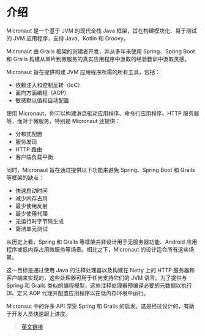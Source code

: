 # 介绍

Micronaut 是一个基于 JVM 的现代全栈 Java 框架，旨在构建模块化、易于测试的 JVM 应用程序，支持 Java、Kotlin 和 Groovy。

Micronaut 由 Grails 框架的创建者开发，并从多年来使用 Spring、Spring Boot 和 Grails 构建从单片到微服务的真实应用程序中汲取的经验教训中汲取灵感。

Micronaut 旨在提供构建 JVM 应用程序所需的所有工具，包括：
- 依赖注入和控制反转（IoC）
- 面向方面编程（AOP）
- 敏感默认值和自动配置

使用 Micronaut，你可以构建消息驱动应用程序、命令行应用程序、HTTP 服务器等，而对于微服务，特别是 Micronaut 还提供：
- 分布式配置
- 服务发现
- HTTP 路由
- 客户端负载平衡

同时，Micronaut 旨在通过提供以下功能来避免 Spring、Spring Boot 和 Grails 等框架的缺点：
- 快速启动时间
- 减少内存占用
- 最少使用反射
- 最少使用代理
- 无运行时字节码生成
- 简洁单元测试

从历史上看，Spring 和 Grails 等框架并非设计用于无服务器功能、Android 应用程序或低内存占用微服务等场景。相比之下，Micronaut 的设计适合所有这些场景。

这一目标是通过使用 Java 的注释处理器以及构建在 Netty 上的 HTTP 服务器和客户端来实现的，这些处理器可用于任何支持它们的 JVM 语言。为了提供与 Spring 和 Grails 类似的编程模型，这些注释处理器预编译必要的元数据以执行 DI、定义 AOP 代理并配置应用程序以在低内存环境中运行。

Micronaut 中的许多 API 深受 Spring 和 Grails 的启发。这是经过设计的，有助于开发人员快速跟上进度。

> [英文链接](https://docs.micronaut.io/3.8.4/guide/index.html)
